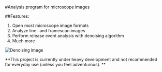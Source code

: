 #Analysis program for microscope images

##Features:
1. Open most microscope image formats
2. Analyze line- and framescan images
3. Perform release event analysis with denoising algorithm
4. Much more

![Denoising image](http://i.imgur.com/zSfZrG0l.png)


**This project is currently under heavy development and not recommended for
everyday use (unless you feel adventurous). **


